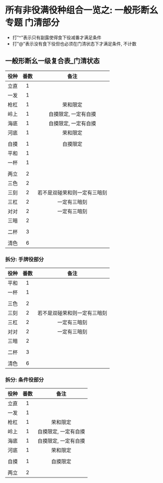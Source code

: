 # 所有非役满役种组合一览之: 一般形断幺专题 门清部分

- 打"^"表示只有副露使得食下役减番才满足条件
- 打"@"表示没有食下役但也必须在门清状态下才满足条件, 不计数

## 一般形断幺一级复合表_门清状态

| 役种 | 番数 |       备注       |
|:--:|:--:|:--------------:|
| 立直 | 1  |                |
| 一发 | 1  |                |
| 枪杠 | 1  |      荣和限定      |
| 岭上 | 1  |  自摸限定, 一定有自摸   |
| 海底 | 1  |  自摸限定, 一定有自摸   |
| 河底 | 1  |      荣和限定      |
|    |    |
| 自摸 | 1  |      自摸限定      |
| 平和 | 1  |
| 一杯 | 1  |
|    |    |
| 两立 | 2  |
| 三色 | 2  |
| 三刻 | 2  | 若不是双碰荣和则一定有三暗刻 |
| 三杠 | 2  |     一定有三暗刻     |
| 对对 | 2  |     一定有三暗刻     |
| 三暗 | 2  |
|    |    |
| 二杯 | 3  |
|    |    |
| 清色 | 6  |

### 拆分: 手牌役部分

| 役种 | 番数 |       备注       |
|:--:|:--:|:--------------:|
| 平和 | 1  |
| 一杯 | 1  |
|    |    |
| 三色 | 2  |
| 三刻 | 2  | 若不是双碰荣和则一定有三暗刻 |
| 三杠 | 2  |     一定有三暗刻     |
| 对对 | 2  |     一定有三暗刻     |
| 三暗 | 2  |
|    |    |
| 二杯 | 3  |
|    |    |
| 清色 | 6  |

### 拆分: 条件役部分

| 役种 | 番数 |       备注       |
|:--:|:--:|:--------------:|
| 立直 | 1  |                |
| 一发 | 1  |                |
| 枪杠 | 1  |      荣和限定      |
| 岭上 | 1  |  自摸限定, 一定有自摸   |
| 海底 | 1  |  自摸限定, 一定有自摸   |
| 河底 | 1  |      荣和限定      |
|    |    |
| 自摸 | 1  |      自摸限定      |
|    |    |
| 两立 | 2  |






